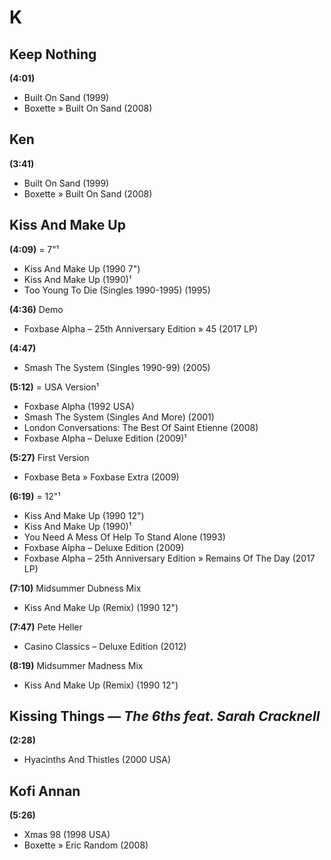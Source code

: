 # K

## Keep Nothing

**(4:01)**

* Built On Sand (1999)
* Boxette » Built On Sand (2008)

## Ken

**(3:41)**

* Built On Sand (1999)
* Boxette » Built On Sand (2008)

## Kiss And Make Up

**(4:09)** = 7"¹

* Kiss And Make Up (1990 7")
* Kiss And Make Up (1990)¹
* Too Young To Die (Singles 1990-1995) (1995)

**(4:36)** Demo

* Foxbase Alpha – 25th Anniversary Edition » 45 (2017 LP)

**(4:47)**

* Smash The System (Singles 1990-99) (2005)

**(5:12)** = USA Version¹

* Foxbase Alpha (1992 USA)
* Smash The System (Singles And More) (2001)
* London Conversations: The Best Of Saint Etienne (2008)
* Foxbase Alpha – Deluxe Edition (2009)¹

**(5:27)** First Version

* Foxbase Beta » Foxbase Extra (2009)

**(6:19)** = 12"¹

* Kiss And Make Up (1990 12")
* Kiss And Make Up (1990)¹
* You Need A Mess Of Help To Stand Alone (1993)
* Foxbase Alpha – Deluxe Edition (2009)
* Foxbase Alpha – 25th Anniversary Edition » Remains Of The Day (2017 LP)

**(7:10)** Midsummer Dubness Mix

* Kiss And Make Up (Remix) (1990 12")

**(7:47)** Pete Heller

* Casino Classics – Deluxe Edition (2012)

**(8:19)** Midsummer Madness Mix

* Kiss And Make Up (Remix) (1990 12")

## Kissing Things — *The 6ths feat. Sarah Cracknell*

**(2:28)**

* Hyacinths And Thistles (2000 USA)

## Kofi Annan

**(5:26)**

* Xmas 98 (1998 USA)
* Boxette » Eric Random (2008)
